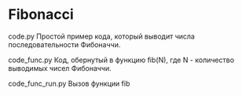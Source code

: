 # Fibonacci

code.py
Простой пример кода, который выводит 
числа последовательности Фибоначчи.

code_func.py
Код, обернутый в функцию fib(N), где 
N - количество выводимых чисел Фибоначчи.

code_func_run.py
Вызов функции fib